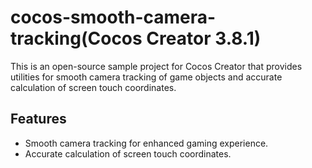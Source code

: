 # cocos-smooth-camera-tracking(Cocos Creator 3.8.1)

This is an open-source sample project for Cocos Creator that provides utilities for smooth camera tracking of game objects and accurate calculation of screen touch coordinates.

## Features

- Smooth camera tracking for enhanced gaming experience.
- Accurate calculation of screen touch coordinates.